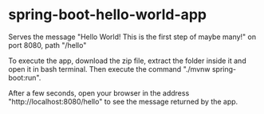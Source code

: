 # spring-boot-hello-world-app
Serves the message "Hello World! This is the first step of maybe many!" on port 8080, path "/hello"

To execute the app, download the zip file, extract the folder inside it and open it in bash terminal. Then execute the command "./mvnw spring-boot:run".

After a few seconds, open your browser in the address "http://localhost:8080/hello" to see the message returned by the app.
